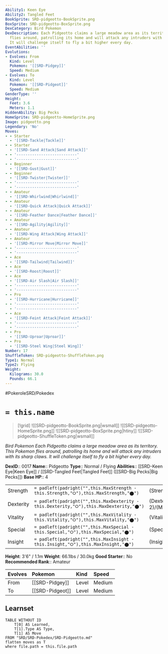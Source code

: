 ```yaml
---
Ability1: Keen Eye
Ability2: Tangled Feet
BookSprite: SRD-pidgeotto-BookSprite.png
BoxSprite: SRD-pidgeotto-BoxSprite.png
DexCategory: Bird Pokemon
DexDescription: Each Pidgeotto claims a large meadow area as its territory. This Pokemon
  flies around, patrolling its home and will attack any intruders with its sharp claws.
  It will challenge itself to fly a bit higher every day.
EventAbilities: ''
Evolutions:
- Evolves: From
  Kind: Level
  Pokemon: '[[SRD-Pidgey]]'
  Speed: Medium
- Evolves: To
  Kind: Level
  Pokemon: '[[SRD-Pidgeot]]'
  Speed: Medium
GenderType: ''
Height:
  Feet: 3.6
  Meters: 1.1
HiddenAbility: Big Pecks
HomeSprite: SRD-pidgeotto-HomeSprite.png
Image: pidgeotto.png
Legendary: 'No'
Moves:
- - Starter
  - '[[SRD-Tackle|Tackle]]'
- - Starter
  - '[[SRD-Sand Attack|Sand Attack]]'
- - '---------------------------'
  - '---------------------------'
- - Beginner
  - '[[SRD-Gust|Gust]]'
- - Beginner
  - '[[SRD-Twister|Twister]]'
- - '---------------------------'
  - '---------------------------'
- - Amateur
  - '[[SRD-Whirlwind|Whirlwind]]'
- - Amateur
  - '[[SRD-Quick Attack|Quick Attack]]'
- - Amateur
  - '[[SRD-Feather Dance|Feather Dance]]'
- - Amateur
  - '[[SRD-Agility|Agility]]'
- - Amateur
  - '[[SRD-Wing Attack|Wing Attack]]'
- - Amateur
  - '[[SRD-Mirror Move|Mirror Move]]'
- - '---------------------------'
  - '---------------------------'
- - Ace
  - '[[SRD-Tailwind|Tailwind]]'
- - Ace
  - '[[SRD-Roost|Roost]]'
- - Ace
  - '[[SRD-Air Slash|Air Slash]]'
- - '---------------------------'
  - '---------------------------'
- - Pro
  - '[[SRD-Hurricane|Hurricane]]'
- - '---------------------------'
  - '---------------------------'
- - Ace
  - '[[SRD-Feint Attack|Feint Attack]]'
- - '---------------------------'
  - '---------------------------'
- - Pro
  - '[[SRD-Uproar|Uproar]]'
- - Pro
  - '[[SRD-Steel Wing|Steel Wing]]'
Number: 17
ShuffleToken: SRD-pidgeotto-ShuffleToken.png
Type1: Normal
Type2: Flying
Weight:
  Kilograms: 30.0
  Pounds: 66.1
---
```


#PokeroleSRD/Pokedex

# `= this.name`

> [!grid]
> ![[SRD-pidgeotto-BookSprite.png|wsmall]]
> ![[SRD-pidgeotto-HomeSprite.png]]
> ![[SRD-pidgeotto-BoxSprite.png|htiny]]
> ![[SRD-pidgeotto-ShuffleToken.png|wsmall]]


*Bird Pokemon*
*Each Pidgeotto claims a large meadow area as its territory. This Pokemon flies around, patrolling its home and will attack any intruders with its sharp claws. It will challenge itself to fly a bit higher every day.*

**DexID**:: 0017
**Name**:: Pidgeotto
**Type**:: Normal / Flying
**Abilities**:: [[SRD-Keen Eye|Keen Eye]] / [[SRD-Tangled Feet|Tangled Feet]] ([[SRD-Big Pecks|Big Pecks]])
**Base HP**:: 4

|           |                                                                                        |                                          |
| --------- | -------------------------------------------------------------------------------------- | ---------------------------------------- |
| Strength  | `= padleft(padright("",this.MaxStrength - this.Strength,"⭘"),this.MaxStrength,"⬤")`    | (Strength::2)/(MaxStrength::4)   |
| Dexterity | `= padleft(padright("",this.MaxDexterity - this.Dexterity,"⭘"),this.MaxDexterity,"⬤")` | (Dexterity:: 2)/(MaxDexterity::5) |
| Vitality  | `= padleft(padright("",this.MaxVitality - this.Vitality,"⭘"),this.MaxVitality,"⬤")`    | (Vitality::2)/(MaxVitality::4)   |
| Special   | `= padleft(padright("",this.MaxSpecial - this.Special,"⭘"),this.MaxSpecial,"⬤")`       | (Special::2)/(MaxSpecial::4)     |
| Insight   | `= padleft(padright("",this.MaxInsight - this.Insight,"⭘"),this.MaxInsight,"⬤")`       | (Insight::2)/(MaxInsight::4)     |

**Height**: 3'6" / 1.1m
**Weight**: 66.1lbs / 30.0kg
**Good Starter**:: No
**Recommended Rank**:: Amateur

| Evolves   | Pokemon         | Kind   | Speed   |
|:----------|:----------------|:-------|:--------|
| From      | [[SRD-Pidgey]]  | Level  | Medium  |
| To        | [[SRD-Pidgeot]] | Level  | Medium  |

## Learnset

```dataview
TABLE WITHOUT ID
    T[0] AS Learned,
    T[1].Type AS Type,
    T[1] AS Move
FROM "SRD/SRD-Pokedex/SRD-Pidgeotto.md"
flatten moves as T
where file.path = this.file.path
```
